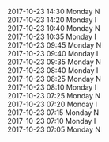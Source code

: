 2017-10-23 14:30 Monday  N  
2017-10-23 14:20 Monday  I  
2017-10-23 10:40 Monday  N  
2017-10-23 10:35 Monday  I  
2017-10-23 09:45 Monday  N  
2017-10-23 09:40 Monday  I  
2017-10-23 09:35 Monday  N  
2017-10-23 08:40 Monday  I  
2017-10-23 08:25 Monday  N  
2017-10-23 08:10 Monday  I  
2017-10-23 07:25 Monday  N  
2017-10-23 07:20 Monday  I  
2017-10-23 07:15 Monday  N  
2017-10-23 07:10 Monday  I  
2017-10-23 07:05 Monday  N  
